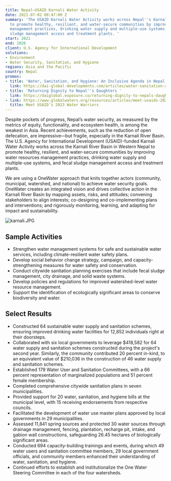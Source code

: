 ```yaml
---
title: Nepal—USAID Karnali Water Activity
date: 2021-07-02 08:47:00 Z
summary: 'The USAID Karnali Water Activity works across Nepal''s Karnali River Basin
  to promote healthy, resilient, and water-secure communities by improving water resources
  management practices, drinking water supply and multiple-use systems, and fecal
  sludge management access and treatment plants. '
start: 2021
end: 2026
client: U.S. Agency for International Development
solutions:
- Environment
- Water Security, Sanitation, and Hygiene
regions: Asia and the Pacific
country: Nepal
promos:
- title: 'Water, Sanitation, and Hygiene: An Inclusive Agenda in Nepal'
  link: https://dai-global-developments.com/articles/water-sanitation-and-hygiene-an-inclusive-agenda-in-nepal/
- title: 'Returning Dignity to Nepal''s Daughters '
  link: https://daiglobal.exposure.co/returning-dignity-to-nepals-daughters
- link: https://www.globalwaters.org/resources/articles/meet-usaids-2023-water-warriors
  title: Meet USAID’s 2023 Water Warriors
---
```


Despite pockets of progress, Nepal’s water security, as measured by the metrics of equity, functionality, and ecosystem health, is among the weakest in Asia. Recent achievements, such as the reduction of open defecation, are impressive—but fragile, especially in the Karnali River Basin. The U.S. Agency for International Development (USAID)-funded Karnali Water Activity works across the Karnali River Basin in Western Nepal to promote healthy, resilient, and water-secure communities by improving water resources management practices, drinking water supply and multiple-use systems, and fecal sludge management access and treatment plants.

We are using a OneWater approach that knits together actors (community, municipal, watershed, and national) to achieve water security goals. OneWater creates an integrated vision and drives collective action in the Karnali River Basin by mapping assets, risks, and attitudes; convening stakeholders to align interests; co-designing and co-implementing plans and interventions; and rigorously monitoring, learning, and adapting for impact and sustainability.

![karnali.JPG](/uploads/karnali.JPG)

## Sample Activities

* Strengthen water management systems for safe and sustainable water services, including climate-resilient water safety plans.
* Develop social behavior change strategy, campaign, and capacity-strengthening measures for water safety and conservation.
* Conduct citywide sanitation planning exercises that include fecal sludge management, city drainage, and solid waste systems.
* Develop policies and regulations for improved watershed-level water resource management. 
* Support the identification of ecologically significant areas to conserve biodiversity and water.

## Select Results

* Constructed 64 sustainable water supply and sanitation schemes, ensuring improved drinking water facilities for 12,852 individuals right at their doorsteps.
* Collaborated with six local governments to leverage $418,582 for 64 water supply and sanitation schemes constructed during the project's second year. Similarly, the community contributed 20 percent in-kind, to an equivalent value of $210,036 in the construction of 46 water supply and sanitation schemes.
* Established 179 Water User and Sanitation Committees, with a 66 percent representation of marginalized populations and 51 percent female membership.
* Completed comprehensive citywide sanitation plans in seven municipalities.
* Provided support for 20 water, sanitation, and hygiene bills at the municipal level, with 15 receiving endorsements from respective councils.
* Facilitated the development of water use master plans approved by local governments in 29 municipalities.
* Assessed 11,841 spring sources and protected 30 water sources through drainage management, fencing, plantation, recharge pit, intake, and gabion wall constructions, safeguarding 26.45 hectares of biologically significant areas.
* Conducted 694 capacity-building trainings and events, during which 49 water users and sanitation committee members, 29 local government officials, and community members enhanced their understanding of water, sanitation, and hygiene. 
* Continued efforts to establish and institutionalize the One Water Steering Committee in each of the four watersheds.